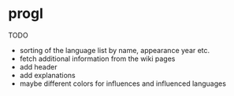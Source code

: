 progl
=====

TODO

- sorting of the language list by name, appearance year etc.
- fetch additional information from the wiki pages
- add header
- add explanations
- maybe different colors for influences and influenced languages
